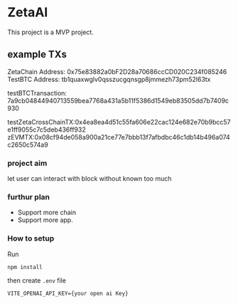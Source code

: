 # ZetaAI
This project is a MVP project.

## example TXs
ZetaChain Address: 0x75e83882a0bF2D28a70686ccCD020C234f085246
TestBTC Address: tb1quaxwglv0qsszucgqnsgp8jmmezh73pm52l63tx

testBTCTransaction: 7a9cb04844940713559bea7768a431a5b11f5386d1549eb83505dd7b7409c930

testZetaCrossChainTX:0x4ea8ea4d51c55fa606e22cac124e682e70b9bcc57e1ff9055c7c5deb436ff932
zEVMTX:0x08cf94de058a900a21ce77e7bbb13f7afbdbc46c1db14b496a074c2650c574a9

### project aim
let user can interact with block without known too much

### furthur plan
- Support more chain
- Support more app.

### How to setup
Run
```
npm install
```
then create `.env` file
```
VITE_OPENAI_API_KEY={your open ai Key}
```
